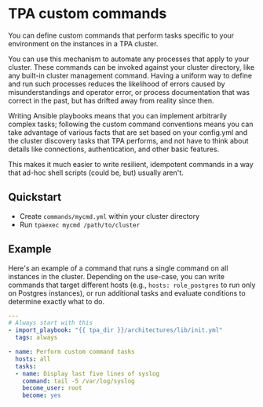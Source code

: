 # TPA custom commands

You can define custom commands that perform tasks specific to your
environment on the instances in a TPA cluster.

You can use this mechanism to automate any processes that apply to your
cluster. These commands can be invoked against your cluster directory,
like any built-in cluster management command. Having a uniform way to
define and run such processes reduces the likelihood of errors caused by
misunderstandings and operator error, or process documentation that was
correct in the past, but has drifted away from reality since then.

Writing Ansible playbooks means that you can implement arbitrarily
complex tasks; following the custom command conventions means you can
take advantage of various facts that are set based on your config.yml
and the cluster discovery tasks that TPA performs, and not have to
think about details like connections, authentication, and other basic
features.

This makes it much easier to write resilient, idempotent commands in a
way that ad-hoc shell scripts (could be, but) usually aren't.

## Quickstart

* Create `commands/mycmd.yml` within your cluster directory
* Run `tpaexec mycmd /path/to/cluster`

## Example

Here's an example of a command that runs a single command on all
instances in the cluster. Depending on the use-case, you can write
commands that target different hosts (e.g., `hosts: role_postgres` to
run only on Postgres instances), or run additional tasks and evaluate
conditions to determine exactly what to do.

```yaml
---
# Always start with this
- import_playbook: "{{ tpa_dir }}/architectures/lib/init.yml"
  tags: always

- name: Perform custom command tasks
  hosts: all
  tasks:
  - name: Display last five lines of syslog
    command: tail -5 /var/log/syslog
    become_user: root
    become: yes
```

